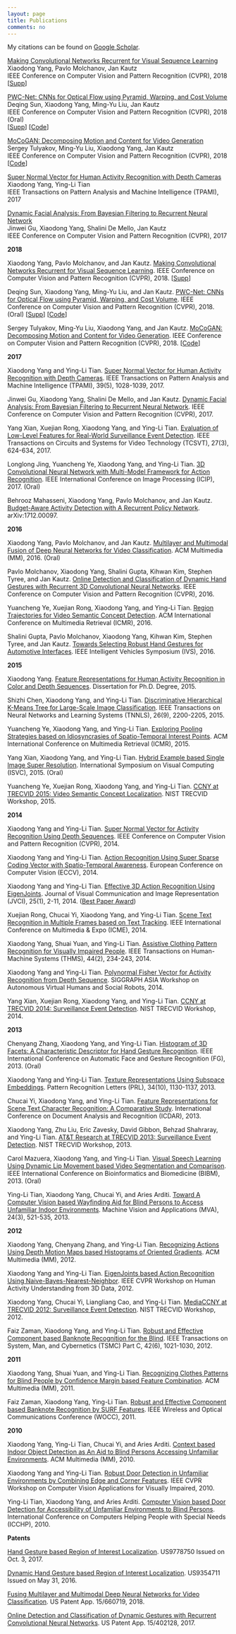 ```yaml
---
layout: page
title: Publications
comments: no
---
```


My citations can be found on [Google Scholar](http://scholar.google.com/citations?user=yWsMg_gAAAAJ&hl=en).
<br>

[Making Convolutional Networks Recurrent for Visual Sequence Learning](/publications/papers/prernn-cvpr18.pdf)   
Xiaodong Yang, Pavlo Molchanov, Jan Kautz   
IEEE Conference on Computer Vision and Pattern Recognition (CVPR), 2018   
[[Supp](/publications/papers/prernn-supp-cvpr18.pdf)]   

[PWC-Net: CNNs for Optical Flow using Pyramid, Warping, and Cost Volume](/publications/papers/pwc-cvpr18.pdf)     
Deqing Sun, Xiaodong Yang, Ming-Yu Liu, Jan Kautz      
IEEE Conference on Computer Vision and Pattern Recognition (CVPR), 2018 (Oral) 		
[[Supp](/publications/papers/pwc-supp-cvpr18.pdf)] [[Code](http://research.nvidia.com/publication/2018-02_PWC-Net%3A-CNNs-for)]		

[MoCoGAN: Decomposing Motion and Content for Video Generation](/publications/papers/mocogan-cvpr18.pdf)    
Sergey Tulyakov, Ming-Yu Liu, Xiaodong Yang, Jan Kautz    
IEEE Conference on Computer Vision and Pattern Recognition (CVPR), 2018 
[[Code](https://github.com/sergeytulyakov/mocogan)]    

[Super Normal Vector for Human Activity Recognition with Depth Cameras](/publications/papers/tpami17.pdf)    
Xiaodong Yang, Ying-Li Tian   
IEEE Transactions on Pattern Analysis and Machine Intelligence (TPAMI), 2017    

[Dynamic Facial Analysis: From Bayesian Filtering to Recurrent Neural Network](/publications/papers/cvpr17.pdf)		
Jinwei Gu, Xiaodong Yang, Shalini De Mello, Jan Kautz	
IEEE Conference on Computer Vision and Pattern Recognition (CVPR), 2017	

**2018**

Xiaodong Yang, Pavlo Molchanov, and Jan Kautz. [Making Convolutional Networks Recurrent for Visual Sequence Learning](/publications/papers/prernn-cvpr18.pdf). IEEE Conference on Computer Vision and Pattern Recognition (CVPR), 2018. [[Supp](/publications/papers/prernn-supp-cvpr18.pdf)]  

Deqing Sun, Xiaodong Yang, Ming-Yu Liu, and Jan Kautz. [PWC-Net: CNNs for Optical Flow using Pyramid, Warping, and Cost Volume](/publications/papers/pwc-cvpr18.pdf). IEEE Conference on Computer Vision and Pattern Recognition (CVPR), 2018. (Oral) [[Supp](/publications/papers/pwc-supp-cvpr18.pdf)] [[Code](http://research.nvidia.com/publication/2018-02_PWC-Net%3A-CNNs-for)]

Sergey Tulyakov, Ming-Yu Liu, Xiaodong Yang, and Jan Kautz. [MoCoGAN: Decomposing Motion and Content for Video Generation](/publications/papers/mocogan-cvpr18.pdf). IEEE Conference on Computer Vision and Pattern Recognition (CVPR), 2018. [[Code](https://github.com/sergeytulyakov/mocogan)]

**2017**

Xiaodong Yang and Ying-Li Tian. [Super Normal Vector for Human Activity Recognition with Depth Cameras](/publications/papers/tpami17.pdf). IEEE Transactions on Pattern Analysis and Machine Intelligence (TPAMI), 39(5), 1028-1039, 2017.

Jinwei Gu, Xiaodong Yang, Shalini De Mello, and Jan Kautz. [Dynamic Facial Analysis: From Bayesian Filtering to Recurrent Neural Network](/publications/papers/cvpr17.pdf). IEEE Conference on Computer Vision and Pattern Recognition (CVPR), 2017.

Yang Xian, Xuejian Rong, Xiaodong Yang, and Ying-Li Tian. [Evaluation of Low-Level Features for Real-World Surveillance Event Detection](/publications/papers/tcsvt17.pdf). IEEE Transactions on Circuits and Systems for Video Technology (TCSVT), 27(3), 624-634, 2017.

Longlong Jing, Yuancheng Ye, Xiaodong Yang, and Ying-Li Tian. [3D Convolutional Neural Network with Multi-Model Framework for Action Recognition](/publications/papers/icip17.pdf). IEEE International Conference on Image Processing (ICIP), 2017. (Oral)

Behrooz Mahasseni, Xiaodong Yang, Pavlo Molchanov, and Jan Kautz. [Budget-Aware Activity Detection with A Recurrent Policy Network](https://arxiv.org/abs/1712.00097). arXiv:1712.00097.

**2016**

Xiaodong Yang, Pavlo Molchanov, and Jan Kautz. [Multilayer and Multimodal Fusion of Deep Neural Networks for Video Classification](/publications/papers/mm16.pdf). ACM Multimedia (MM), 2016. (Oral)

Pavlo Molchanov, Xiaodong Yang, Shalini Gupta, Kihwan Kim, Stephen Tyree, and Jan Kautz. [Online Detection and Classification of Dynamic Hand Gestures with Recurrent 3D Convolutional Neural Networks](/publications/papers/cvpr16.pdf). IEEE Conference on Computer Vision and Pattern Recognition (CVPR), 2016.

Yuancheng Ye, Xuejian Rong, Xiaodong Yang, and Ying-Li Tian. [Region Trajectories for Video Semantic Concept Detection](/publications/papers/icmr16.pdf). ACM International Conference on Multimedia Retrieval (ICMR), 2016.

Shalini Gupta, Pavlo Molchanov, Xiaodong Yang, Kihwan Kim, Stephen Tyree, and Jan Kautz. [Towards Selecting Robust Hand Gestures for Automotive Interfaces](/publications/papers/ivs16.pdf). IEEE Intelligent Vehicles Symposium (IVS), 2016.

**2015**

Xiaodong Yang. [Feature Representations for Human Activity Recognition in Color and Depth Sequences](/publications/papers/dissertation15.pdf). Dissertation for Ph.D. Degree, 2015.

Shizhi Chen, Xiaodong Yang, and Ying-Li Tian. [Discriminative Hierarchical K-Means Tree for Large-Scale Image Classification](/publications/papers/tnnls15.pdf). IEEE Transactions on Neural Networks and Learning Systems (TNNLS), 26(9), 2200-2205, 2015.

Yuancheng Ye, Xiaodong Yang, and Ying-Li Tian. [Exploring Pooling Strategies based on Idiosyncrasies of Spatio-Temporal Interest Points](/publications/papers/icmr15.pdf). ACM International Conference on Multimedia Retrieval (ICMR), 2015.

Yang Xian, Xiaodong Yang, and Ying-Li Tian. [Hybrid Example based Single Image Super Resolution](/publications/papers/isvc15.pdf). International Symposium on Visual Computing (ISVC), 2015. (Oral)

Yuancheng Ye, Xuejian Rong, Xiaodong Yang, and Ying-Li Tian. [CCNY at TRECVID 2015: Video Semantic Concept Localization](/publications/papers/trecvid15.pdf). NIST TRECVID Workshop, 2015.

**2014**

Xiaodong Yang and Ying-Li Tian. [Super Normal Vector for Activity Recognition Using Depth Sequences](/publications/papers/cvpr14.pdf). IEEE Conference on Computer Vision and Pattern Recognition (CVPR), 2014.

Xiaodong Yang and Ying-Li Tian. [Action Recognition Using Super Sparse Coding Vector with Spatio-Temporal Awareness](/publications/papers/eccv14.pdf). European Conference on Computer Vision (ECCV), 2014.

Xiaodong Yang and Ying-Li Tian. [Effective 3D Action Recognition Using EigenJoints](/publications/papers/jvci14.pdf). Journal of Visual Communication and Image Representation (JVCI), 25(1), 2-11, 2014. ([Best Paper Award](/publications/papers/jvci-best-paper-award.pdf))

Xuejian Rong, Chucai Yi, Xiaodong Yang, and Ying-Li Tian. [Scene Text Recognition in Multiple Frames based on Text Tracking](/publications/papers/icme14.pdf). IEEE International Conference on Multimedia & Expo (ICME), 2014.

Xiaodong Yang, Shuai Yuan, and Ying-Li Tian. [Assistive Clothing Pattern Recognition for Visually Impaired People](/publications/papers/thms14.pdf). IEEE Transactions on Human-Machine Systems (THMS), 44(2), 234-243, 2014.

Xiaodong Yang and Ying-Li Tian. [Polynormal Fisher Vector for Activity Recognition from Depth Sequence](/publications/papers/siggraphw14.pdf). SIGGRAPH ASIA Workshop on Autonomous Virtual Humans and Social Robots, 2014.

Yang Xian, Xuejian Rong, Xiaodong Yang, and Ying-Li Tian. [CCNY at TRECVID 2014: Surveillance Event Detection](/publications/papers/trecvid14.pdf). NIST TRECVID Workshop, 2014.

**2013**

Chenyang Zhang, Xiaodong Yang, and Ying-Li Tian. [Histogram of 3D Facets: A Characteristic Descriptor for Hand Gesture Recognition](/publications/papers/fg13.pdf). IEEE International Conference on Automatic Face and Gesture Recognition (FG), 2013. (Oral)

Xiaodong Yang and Ying-Li Tian. [Texture Representations Using Subspace Embeddings](/publications/papers/prl13.pdf). Pattern Recognition Letters (PRL), 34(10), 1130-1137, 2013.

Chucai Yi, Xiaodong Yang, and Ying-Li Tian. [Feature Representations for Scene Text Character Recognition: A Comparative Study](/publications/papers/icdar13.pdf). International Conference on Document Analysis and Recognition (ICDAR), 2013.

Xiaodong Yang, Zhu Liu, Eric Zavesky, David Gibbon, Behzad Shahraray, and Ying-Li Tian. [AT&T Research at TRECVID 2013: Surveillance Event Detection](/publications/papers/trecvid13.pdf). NIST TRECVID Workshop, 2013.

Carol Mazuera, Xiaodong Yang, and Ying-Li Tian. [Visual Speech Learning Using Dynamic Lip Movement based Video Segmentation and Comparison](/publications/papers/bibm13.pdf). IEEE International Conference on Bioinformatics and Biomedicine (BIBM), 2013. (Oral)

Ying-Li Tian, Xiaodong Yang, Chucai Yi, and Aries Arditi. [Toward A Computer Vision based Wayfinding Aid for Blind Persons to Access Unfamiliar Indoor Environments](/publications/papers/mva13.pdf). Machine Vision and Applications (MVA), 24(3), 521-535, 2013.

**2012**

Xiaodong Yang, Chenyang Zhang, and Ying-Li Tian. [Recognizing Actions Using Depth Motion Maps based Histograms of Oriented Gradients](/publications/papers/mm12.pdf). ACM Multimedia (MM), 2012.

Xiaodong Yang and Ying-Li Tian. [EigenJoints based Action Recognition Using Naive-Bayes-Nearest-Neighbor](/publications/papers/cvprw12.pdf). IEEE CVPR Workshop on Human Activity Understanding from 3D Data, 2012.

Xiaodong Yang, Chucai Yi, Liangliang Cao, and Ying-Li Tian. [MediaCCNY at TRECVID 2012: Surveillance Event Detection](/publications/papers/trecvid12.pdf). NIST TRECVID Workshop, 2012.

Faiz Zaman, Xiaodong Yang, and Ying-Li Tian. [Robust and Effective Component based Banknote Recognition for the Blind](/publications/papers/tsmc12.pdf). IEEE Transactions on System, Man, and Cybernetics (TSMC) Part C, 42(6), 1021-1030, 2012.

**2011**

Xiaodong Yang, Shuai Yuan, and Ying-Li Tian. [Recognizing Clothes Patterns for Blind People by Confidence Margin based Feature Combination](/publications/papers/mm11.pdf). ACM Multimedia (MM), 2011.

Faiz Zaman, Xiaodong Yang, Ying-Li Tian. [Robust and Effective Component based Banknote Recognition by SURF Features](/publications/papers/wocc11.pdf). IEEE Wireless and Optical Communications Conference (WOCC), 2011.

**2010**

Xiaodong Yang, Ying-Li Tian, Chucai Yi, and Aries Arditi. [Context based Indoor Object Detection as An Aid to Blind Persons Accessing Unfamiliar Environments](/publications/papers/mm10.pdf). ACM Multimedia (MM), 2010.

Xiaodong Yang and Ying-Li Tian. [Robust Door Detection in Unfamiliar Environments by Combining Edge and Corner Features](/publications/papers/cvprw10.pdf). IEEE CVPR Workshop on Computer Vision Applications for Visually Impaired, 2010.

Ying-Li Tian, Xiaodong Yang, and Aries Arditi. [Computer Vision based Door Detection for Accessibility of Unfamiliar Environments to Blind Persons](/publications/papers/icchp10.pdf). International Conference on Computers Helping People with Special Needs (ICCHP), 2010.

**Patents**

[Hand Gesture based Region of Interest Localization](/publications/papers/9778750.pdf). US9778750 Issued on Oct. 3, 2017.

[Dynamic Hand Gesture based Region of Interest Localization](/publications/papers/9354711.pdf). US9354711 Issued on May 31, 2016.

[Fusing Multilayer and Multimodal Deep Neural Networks for Video Classification](/publications/papers/15-660719.pdf). US Patent App. 15/660719, 2018.

[Online Detection and Classification of Dynamic Gestures with Recurrent Convolutional Neural Networks](/publications/papers/15-402128.pdf). US Patent App. 15/402128, 2017.
